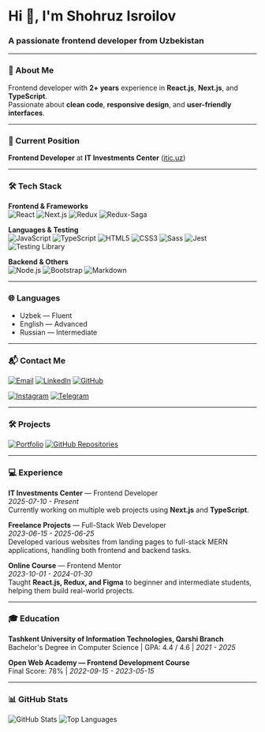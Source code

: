 <h1 align="left">Hi 👋, I'm Shohruz Isroilov</h1>
<h3 align="left">A passionate frontend developer from Uzbekistan</h3>

---

### 📝 About Me
Frontend developer with **2+ years** experience in **React.js**, **Next.js**, and **TypeScript**.  
Passionate about **clean code**, **responsive design**, and **user-friendly interfaces**.

---

### 💼 Current Position
**Frontend Developer** at **IT Investments Center** ([itic.uz](https://itic.uz))

---

### 🛠 Tech Stack

**Frontend & Frameworks**  
![React](https://img.shields.io/badge/React-61DAFB?style=for-the-badge&logo=react&logoColor=black) 
![Next.js](https://img.shields.io/badge/Next.js-000000?style=for-the-badge&logo=next.js&logoColor=white)
![Redux](https://img.shields.io/badge/Redux-764ABC?style=for-the-badge&logo=redux&logoColor=white)
![Redux-Saga](https://img.shields.io/badge/Redux--Saga-999999?style=for-the-badge)

**Languages & Testing**  
![JavaScript](https://img.shields.io/badge/JavaScript-F7DF1E?style=for-the-badge&logo=javascript&logoColor=black)
![TypeScript](https://img.shields.io/badge/TypeScript-3178C6?style=for-the-badge&logo=typescript&logoColor=white)
![HTML5](https://img.shields.io/badge/HTML5-E34F26?style=for-the-badge&logo=html5&logoColor=white)
![CSS3](https://img.shields.io/badge/CSS3-1572B6?style=for-the-badge&logo=css3&logoColor=white)
![Sass](https://img.shields.io/badge/Sass-CC6699?style=for-the-badge&logo=sass&logoColor=white)
![Jest](https://img.shields.io/badge/Jest-C21325?style=for-the-badge&logo=jest&logoColor=white)
![Testing Library](https://img.shields.io/badge/Testing_Library-E33332?style=for-the-badge)

**Backend & Others**  
![Node.js](https://img.shields.io/badge/Node.js-339933?style=for-the-badge&logo=node.js&logoColor=white)
![Bootstrap](https://img.shields.io/badge/Bootstrap-7952B3?style=for-the-badge&logo=bootstrap&logoColor=white)
![Markdown](https://img.shields.io/badge/Markdown-000000?style=for-the-badge&logo=markdown&logoColor=white)

---

### 🌐 Languages
- Uzbek — Fluent
- English — Advanced
- Russian — Intermediate

---

### 📬 Contact Me
<p>
  <a href="mailto:isroilovshokhruz@gmail.com"><img src="https://img.shields.io/badge/Email-isroilovshokhruz@gmail.com-D14836?style=for-the-badge&logo=gmail&logoColor=white" alt="Email" /></a>
  <a href="https://www.linkedin.com/in/shokhruzisroilov/"><img src="https://img.shields.io/badge/LinkedIn-shokhruzisroilov-0A66C2?style=for-the-badge&logo=linkedin&logoColor=white" alt="LinkedIn" /></a>
  <a href="https://github.com/shokhruzisroilov"><img src="https://img.shields.io/badge/GitHub-shokhruzisroilov-181717?style=for-the-badge&logo=github&logoColor=white" alt="GitHub" /></a>
</p>
<p>
  <a href="https://www.instagram.com/shohruz_isroilov/"><img src="https://img.shields.io/badge/Instagram-@shohruz_isroilov-E4405F?style=for-the-badge&logo=instagram&logoColor=white" alt="Instagram" /></a>
  <a href="https://t.me/shohruz_isroilov"><img src="https://img.shields.io/badge/Telegram-@shohruz_isroilov-0088CC?style=for-the-badge&logo=telegram&logoColor=white" alt="Telegram" /></a>
</p>

---

### 🛠 Projects
<p>
  <a href="https://www.shokhruzisroilov.uz/portfolio"><img src="https://img.shields.io/badge/Portfolio-View-blue?style=for-the-badge" alt="Portfolio" /></a>
  <a href="https://github.com/shokhruzisroilov?tab=repositories"><img src="https://img.shields.io/badge/GitHub-Repositories-black?style=for-the-badge&logo=github" alt="GitHub Repositories" /></a>
</p>

---

### 💻 Experience

**IT Investments Center** — Frontend Developer  
*2025-07-10 - Present*  
Currently working on multiple web projects using **Next.js** and **TypeScript**.

**Freelance Projects** — Full-Stack Web Developer  
*2023-06-15 - 2025-06-25*  
Developed various websites from landing pages to full-stack MERN applications, handling both frontend and backend tasks.

**Online Course** — Frontend Mentor  
*2023-10-01 - 2024-01-30*  
Taught **React.js, Redux, and Figma** to beginner and intermediate students, helping them build real-world projects.

---

### 🎓 Education

**Tashkent University of Information Technologies, Qarshi Branch**  
Bachelor's Degree in Computer Science | GPA: 4.4 / 4.6 | *2021 - 2025*

**Open Web Academy — Frontend Development Course**  
Final Score: 78% | *2022-09-15 - 2023-05-15*

---

### 📊 GitHub Stats
<p align="left">
  <img src="https://github-readme-stats.vercel.app/api?username=shokhruzisroilov&show_icons=true&theme=radical" alt="GitHub Stats" />
  <img src="https://github-readme-stats.vercel.app/api/top-langs?username=shokhruzisroilov&show_icons=true&layout=compact&theme=radical" alt="Top Languages" />
</p>
